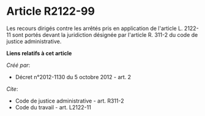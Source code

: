 # Article R2122-99

Les recours dirigés contre les arrêtés pris en application de l'article L. 2122-11 sont portés devant la juridiction désignée
par l'article R. 311-2 du code de justice administrative.

**Liens relatifs à cet article**

_Créé par_:

  - Décret n°2012-1130 du 5 octobre 2012 - art. 2

_Cite_:

  - Code de justice administrative - art. R311-2
  - Code du travail - art. L2122-11
